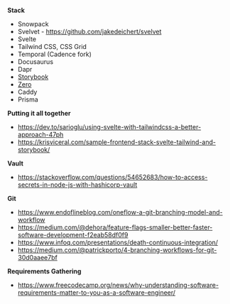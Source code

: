 **Stack**

- Snowpack 
- Svelvet  - https://github.com/jakedeichert/svelvet
- Svelte 
- Tailwind CSS, CSS Grid
- Temporal (Cadence fork)
- Docusaurus
- Dapr
- [Storybook](https://www.learnstorybook.com/)
- [Zero](https://github.com/remoteinterview/zero)
- Caddy
- Prisma 

**Putting it all together**

- https://dev.to/sarioglu/using-svelte-with-tailwindcss-a-better-approach-47ph
- https://krisviceral.com/sample-frontend-stack-svelte-tailwind-and-storybook/

**Vault**

- https://stackoverflow.com/questions/54652683/how-to-access-secrets-in-node-js-with-hashicorp-vault

**Git**

- https://www.endoflineblog.com/oneflow-a-git-branching-model-and-workflow
- https://medium.com/@dehora/feature-flags-smaller-better-faster-software-development-f2eab58df0f9
- https://www.infoq.com/presentations/death-continuous-integration/
- https://medium.com/@patrickporto/4-branching-workflows-for-git-30d0aaee7bf

**Requirements Gathering**

- https://www.freecodecamp.org/news/why-understanding-software-requirements-matter-to-you-as-a-software-engineer/
